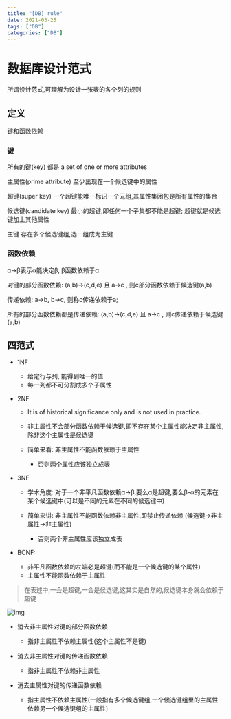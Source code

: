 ```yaml
---
title: "[DB] rule"
date: 2021-03-25
tags: ["DB"]
categories: ["DB"]
---
```


# 数据库设计范式

所谓设计范式,可理解为设计一张表的各个列的规则

## 定义

键和函数依赖

### 键

所有的键(key) 都是 a set of one or more attributes 

主属性(prime attribute) 至少出现在一个候选键中的属性 

超键(super key) 一个超键能唯一标识一个元组,其属性集闭包是所有属性的集合

候选键(candidate key) 最小的超键,即任何一个子集都不能是超键; 超键就是候选键加上其他属性

主键 存在多个候选键组,选一组成为主键

### 函数依赖

α->β表示α能决定β,  β函数依赖于α

对键的部分函数依赖: (a,b)->(c,d,e) 且 a->c , 则c部分函数依赖于候选键(a,b)

传递依赖: a->b, b->c, 则称c传递依赖于a;    

所有的部分函数依赖都是传递依赖:  (a,b)->(c,d,e) 且 a->c , 则c传递依赖于候选键(a,b)

## 四范式

- 1NF 
  - 给定行与列, 能得到唯一的值
  - 每一列都不可分割成多个子属性

- 2NF

  - It is of historical significance only and is not used in practice.        

  - 非主属性不会部分函数依赖于候选键,即不存在某个主属性能决定非主属性,除非这个主属性是候选键
  - 简单来看: 非主属性不能函数依赖于主属性
    - 否则两个属性应该独立成表

- 3NF

  - 学术角度: 对于一个非平凡函数依赖α->β,要么α是超键,要么β-α的元素在某个候选键中(可以是不同的元素在不同的候选键中) 

  - 简单来讲: 非主属性不能函数依赖非主属性,即禁止传递依赖   (候选键->非主属性->非主属性)
    - 否则两个非主属性应该独立成表

- BCNF:

  - 非平凡函数依赖的左端必是超键(而不能是一个候选键的某个属性)
  - 主属性不能函数依赖于主属性

>  在表述中,一会是超键,一会是候选键,这其实是自然的,候选键本身就会依赖于超键



![img](http://dl.iteye.com/upload/attachment/318920/fa4fcfba-7888-310d-bd10-a736ef1ac97d.gif)

- 消去非主属性对键的部分函数依赖
  - 指非主属性不依赖主属性(这个主属性不是键)
- 消去非主属性对键的传递函数依赖
  - 指非主属性不依赖非主属性

- 消去主属性对键的传递函数依赖
  - 指主属性不依赖主属性(一般指有多个候选键组,一个候选键组里的主属性依赖另一个候选键组的主属性)
